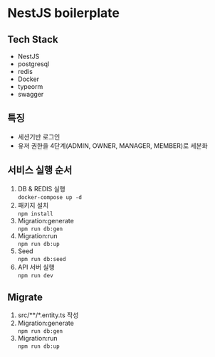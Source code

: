 # NestJS boilerplate

## Tech Stack

- NestJS
- postgresql
- redis
- Docker
- typeorm
- swagger

## 특징

- 세션기반 로그인
- 유저 권한을 4단계(ADMIN, OWNER, MANAGER, MEMBER)로 세분화

## 서비스 실행 순서

1. DB & REDIS 실행  
   `docker-compose up -d`
2. 패키지 설치  
   `npm install`
3. Migration:generate  
   `npm run db:gen`
4. Migration:run  
   `npm run db:up`
5. Seed  
   `npm run db:seed`
6. API 서버 실행  
   `npm run dev`

## Migrate

1. src/\*\*/\*.entity.ts 작성
2. Migration:generate  
   `npm run db:gen`
3. Migration:run  
   `npm run db:up`
